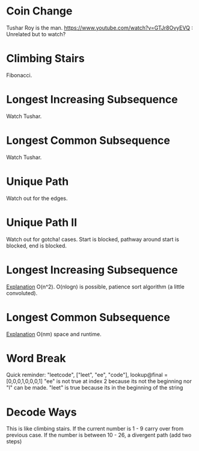 # Coin Change
Tushar Roy is the man.
https://www.youtube.com/watch?v=GTJr8OvyEVQ : Unrelated but to watch?

# Climbing Stairs
Fibonacci.

# Longest Increasing Subsequence
Watch Tushar.

# Longest Common Subsequence
Watch Tushar.

# Unique Path
Watch out for the edges.

# Unique Path II
Watch out for gotcha! cases. Start is blocked, pathway around start is blocked, end is blocked.

# Longest Increasing Subsequence
[Explanation](https://www.youtube.com/watch?v=CE2b_-XfVDk) O(n^2).
O(nlogn) is possible, patience sort algorithm (a little convoluted).

# Longest Common Subsequence
[Explanation](https://www.youtube.com/watch?v=NnD96abizww) O(nm) space and runtime.

# Word Break
Quick reminder:
"leetcode", ["leet", "ee", "code"], lookup@final = [0,0,0,1,0,0,0,1]
"ee" is not true at index 2 because its not the beginning nor "l" can be made.
"leet" is true because its in the beginning of the string

# Decode Ways
This is like climbing stairs. If the current number is 1 - 9 carry over from previous case. If the number is between 10 - 26, a divergent path (add two steps)
